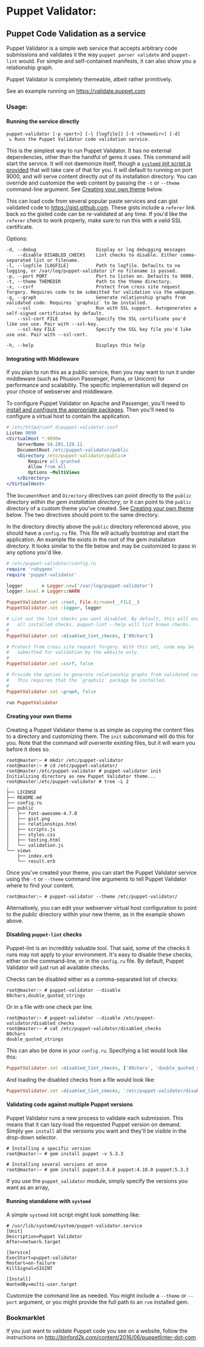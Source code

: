 # Puppet Validator:
## Puppet Code Validation as a service

Puppet Validator is a simple web service that accepts arbitrary code submissions
and validates it the way `puppet parser validate` and `puppet-lint` would. For
simple and self-contained manifests, it can also show you a relationship graph.

Puppet Validator is completely themeable, albeit rather primitively.

See an example running on https://validate.puppet.com

### Usage:

#### Running the service directly

    puppet-validator [-p <port>] [-l [logfile]] [-t <themedir>] [-d]
     ↳ Runs the Puppet Validator code validation service.

This is the simplest way to run Puppet Validator. It has no external dependencies, other
than the handful of gems it uses. This command will start the service. It will
not daemonize itself, though a [`systemd` init script is provided](#running-standalone-with-systemd)
that will take care of that for you. It will default to running on port 9000,
and will serve content directly out of its installation directory. You can
override and customize the web content by passing the `-t` or `--theme`
command-line argument. See [Creating your own theme](#creating-your-own-theme) below.

This can load code from several popular paste services and can gist validated
code to https://gist.github.com. These gists include a `referer` link back so
the gisted code can be re-validated at any time. If you'd like the `referer`
check to work properly, make sure to run this with a valid SSL certificate.

Options:

    -d, --debug                      Display or log debugging messages
        --disable DISABLED_CHECKS    Lint checks to disable. Either comma-separated list or filename.
    -l, --logfile [LOGFILE]          Path to logfile. Defaults to no logging, or /var/log/puppet-validator if no filename is passed.
    -p, --port PORT                  Port to listen on. Defaults to 9000.
    -t, --theme THEMEDIR             Path to the theme directory.
    -x, --csrf                       Protect from cross site request forgery. Requires code to be submitted for validation via the webpage.
    -g, --graph                      Generate relationship graphs from validated code. Requires `graphviz` to be installed.
        --ssl                        Run with SSL support. Autogenerates a self-signed certificates by default.
        --ssl-cert FILE              Specify the SSL certificate you'd like use use. Pair with --ssl-key.
        --ssl-key FILE               Specify the SSL key file you'd like use use. Pair with --ssl-cert.

    -h, --help                       Displays this help


#### Integrating with Middleware

If you plan to run this as a public service, then you may want to run it under
middleware (such as Phusion Passenger, Puma, or Unicorn) for performance and
scalability. The specific implementation will depend on your choice of webserver
and middleware.

To configure Puppet Validator on Apache and Passenger, you'll need to
<a href="https://www.phusionpassenger.com/library/install/apache/install/oss/el7/">
install and configure the appropriate packages</a>. Then you'll need to configure
a virtual host to contain the application.

``` Apache
# /etc/httpd/conf.d/puppet-validator.conf
Listen 9090
<VirtualHost *:9090>
    ServerName 54.201.129.11
    DocumentRoot /etc/puppet-validator/public
    <Directory /etc/puppet-validator/public>
        Require all granted
        Allow from all
        Options -MultiViews
    </Directory>
</VirtualHost>
```

The `DocumentRoot` and `Directory` directives can point directly to the `public`
directory *within the gem installation directory*, or it can point to the `public`
directory of a custom theme you've created. See
[Creating your own theme](#creating-your-own-theme) below. The two directives
should point to the same directory.

In the directory directly above the `public` directory referenced above, you
should have a `config.ru` file. This file will actually bootstrap and start the
application. An example file exists in the root of the gem installation directory.
It looks similar to the file below and may be customized to pass in any options
you'd like.

``` Ruby
# /etc/puppet-validator/config.ru
require 'rubygems'
require 'puppet-validator'

logger       = Logger.new('/var/log/puppet-validator')
logger.level = Logger::WARN

PuppetValidator.set :root, File.dirname(__FILE__)
PuppetValidator.set :logger, logger

# List out the lint checks you want disabled. By default, this will enable
#   all installed checks. puppet-lint --help will list known checks.
#
PuppetValidator.set :disabled_lint_checks, ['80chars']

# Protect from cross site request forgery. With this set, code may be
#   submitted for validation by the website only.
#
PuppetValidator.set :csrf, false

# Provide the option to generate relationship graphs from validated code.
#   This requires that the `graphviz` package be installed.
#
PuppetValidator.set :graph, false

run PuppetValidator
```

#### Creating your own theme

Creating a Puppet Validator theme is as simple as copying the content files to a directory
and customizing them. The `init` subcommand will do this for you. Note that the
command *will overwrite* existing files, but it will warn you before it does so.

    root@master:~ # mkdir /etc/puppet-validator
    root@master:~ # cd /etc/puppet-validator/
    root@master:/etc/puppet-validator # puppet-validator init
    Initializing directory as new Puppet Validator theme...
    root@master:/etc/puppet-validator # tree -L 2
    .
    ├── LICENSE
    ├── README.md
    ├── config.ru
    ├── public
    │   ├── font-awesome-4.7.0
    │   ├── gist.png
    │   ├── relationships.html
    │   ├── scripts.js
    │   ├── styles.css
    │   ├── testing.html
    │   └── validation.js
    └── views
        ├── index.erb
        └── result.erb

Once you've created your theme, you can start the Puppet Validator service using the `-t`
or `--theme` command line arguments to tell Puppet Validator where to find your content.

    root@master:~ # puppet-validator --theme /etc/puppet-validator/

Alternatively, you can edit your webserver virtual host configuration to point
to the *public* directory within your new theme, as in the example shown above.

#### Disabling `puppet-lint` checks

Puppet-lint is an incredibly valuable tool. That said, some of the checks it runs
may not apply to your environment. It's easy to disable these checks, either on
the command-line, or in the `config.ru` file. By default, Puppet Validator will just run
all available checks.

Checks can be disabled either as a comma-separated list of checks:

    root@master:~ # puppet-validator --disable 80chars,double_quoted_strings

Or in a file with one check per line.

    root@master:~ # puppet-validator --disable /etc/puppet-validator/disabled_checks
    root@master:~ # cat /etc/puppet-validator/disabled_checks
    80chars
    double_quoted_strings

This can also be done in your `config.ru`. Specifying a list would look like this:

``` Ruby
PuppetValidator.set :disabled_lint_checks, ['80chars', 'double_quoted_strings']

```

And loading the disabled checks from a file would look like:

``` Ruby
PuppetValidator.set :disabled_lint_checks, '/etc/puppet-validator/disabled_checks'

```

#### Validating code against multiple Puppet versions

Puppet Validator runs a new process to validate each submission. This means that
it can lazy-load the requested Puppet version on demand. Simply `gem install` all
the versions you want and they'll be visible in the drop-down selector.

    # Installing a specific version
    root@master:~ # gem install puppet -v 5.3.3

    # Installing several versions at once
    root@master:~ # gem install puppet:3.8.8 puppet:4.10.0 puppet:5.3.3

If you use the `puppet_validator` module, simply specify the versions you want
as an array,

#### Running standalone with `systemd`

A simple `systemd` init script might look something like:

    # /usr/lib/systemd/system/puppet-validator.service
    [Unit]
    Description=Puppet Validator
    After=network.target

    [Service]
    ExecStart=puppet-validator
    Restart=on-failure
    KillSignal=SIGINT

    [Install]
    WantedBy=multi-user.target

Customize the command line as needed. You might include a `--theme` or `--port`
argument, or you might provide the full path to an `rvm` installed gem.

### Bookmarklet

If you just want to validate Puppet code you see on a website, follow the
instructions on http://binford2k.com/content/2016/06/puppetlinter-dot-com

